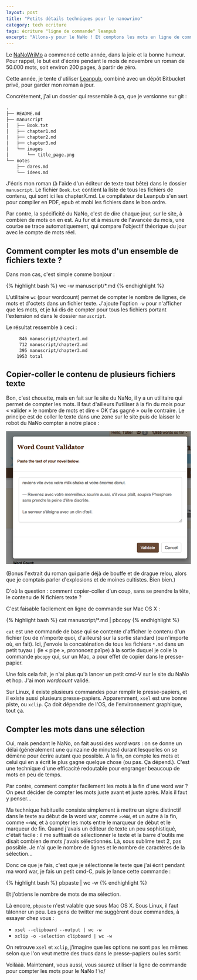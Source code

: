 ```yaml
---
layout: post
title: "Petits détails techniques pour le nanowrimo"
category: tech ecriture
tags: écriture "ligne de commande" leanpub
excerpt: "Allons-y pour le NaNo ! Et comptons les mots en ligne de commande."
---
```


Le [NaNoWriMo](http://nanowrimo.org/about) a commencé cette année, dans la joie et la bonne humeur. Pour rappel, le but est d'écrire pendant le mois de novembre un roman de 50.000 mots, soit environ 200 pages, à partir de zéro.

Cette année, je tente d'utiliser [Leanpub](https://leanpub.com/phosphoreEtAntimoine), combiné avec un dépôt Bitbucket privé, pour garder mon roman à jour.

Concrètement, j'ai un dossier qui ressemble à ça, que je versionne sur git :

    .
    ├── README.md
    ├── manuscript
    │   ├── Book.txt
    │   ├── chapter1.md
    │   ├── chapter2.md
    │   ├── chapter3.md
    │   └── images
    │       └── title_page.png
    └── notes
        ├── dares.md
        └── idees.md

J'écris mon roman (à l'aide d'un éditeur de texte tout bête) dans le dossier `manuscript`. Le fichier `Book.txt` contient la liste de tous les fichiers de contenu, qui sont ici les chapterX.md. Le compilateur de Leanpub s'en sert pour compiler en PDF, epub et mobi les fichiers dans le bon ordre.

Par contre, la spécificité du NaNo, c'est de dire chaque jour, sur le site, à combien de mots on en est. Au fur et à mesure de l'avancée du mois, une courbe se trace automatiquement, qui compare l'objectif théorique du jour avec le compte de mots réel.

## Comment compter les mots d'un ensemble de fichiers texte ?

Dans mon cas, c'est simple comme bonjour :

{% highlight bash %}
wc -w manuscript/*.md
{% endhighlight %}

L'utilitaire `wc` (pour wordcount) permet de compter le nombre de lignes, de mots et d'octets dans un fichier texte. J'ajoute l'option `-w` pour n'afficher que les mots, et je lui dis de compter pour tous les fichiers portant l'extension `md` dans le dossier `manuscript`.

Le résultat ressemble à ceci :


         846 manuscript/chapter1.md
         712 manuscript/chapter2.md
         395 manuscript/chapter3.md
        1953 total

## Copier-coller le contenu de plusieurs fichiers texte

Bon, c'est chouette, mais en fait sur le site du NaNo, il y a un utilitaire qui permet de compter les mots. Il faut d'ailleurs l'utiliser à la fin du mois pour « valider » le nombre de mots et dire « OK t'as gagné » ou le contraire. Le principe est de coller le texte dans une zone sur le site puis de laisser le robot du NaNo compter à notre place :

![Même pas 2000 mots et on parle déjà de bouffe. Bravo.](/img/2015/11/nano-wcvalidator.png)

(Bonus l'extrait du roman qui parle déjà de bouffe et de drague relou, alors que je comptais parler d'explosions et de moines cultistes. Bien bien.)

D'où la question : comment copier-coller d'un coup, sans se prendre la tête, le contenu de N fichiers texte ?

C'est faisable facilement en ligne de commande sur Mac OS X :

{% highlight bash %}
cat manuscript/*.md | pbcopy
{% endhighlight %}

`cat` est une commande de base qui se contente d'afficher le contenu d'un fichier (ou de n'importe quoi, d'ailleurs) sur la sortie standard (ou n'importe où, en fait). Ici, j'envoie la concaténation de tous les fichiers `*.md` dans un petit tuyau `|` (le « pipe », prononcez païpe) à la sortie duquel je colle la commande `pbcopy` qui, sur un Mac, a pour effet de copier dans le presse-papier.

Une fois cela fait, je n'ai plus qu'à lancer un petit cmd-V sur le site du NaNo et hop. J'ai mon _wordcount_ validé.

Sur Linux, il existe plusieurs commandes pour remplir le presse-papiers, et il existe aussi plusieurs presse-papiers. Apparemment, `xsel` est une bonne piste, ou `xclip`. Ça doit dépendre de l'OS, de l'environnement graphique, tout ça.

## Compter les mots dans une sélection

Oui, mais pendant le NaNo, on fait aussi des _word wars_ : on se donne un délai (généralement une quinzaine de minutes) durant lesquelles on se démène pour écrire autant que possible. À la fin, on compte les mots et celui qui en a écrit le plus gagne quelque chose (ou pas. Ça dépend.). C'est une technique d'une efficacité redoutable pour engranger beaucoup de mots en peu de temps.

Par contre, comment compter facilement les mots à la fin d'une word war ? On peut décider de compter les mots juste avant et juste après. Mais il faut y penser…

Ma technique habituelle consiste simplement à mettre un signe distinctif dans le texte au début de la word war, comme `>>WW`, et un autre à la fin, comme `<<WW`, et à compter les mots entre le marqueur de début et le marqueur de fin. Quand j'avais un éditeur de texte un peu sophistiqué, c'était facile : il me suffisait de sélectionner le texte et la barre d'outils me disait combien de mots j'avais sélectionnés. Là, sous sublime text 2, pas possible. Je n'ai que le nombre de lignes et le nombre de caractères de la sélection…

Donc ce que je fais, c'est que je sélectionne le texte que j'ai écrit pendant ma word war, je fais un petit cmd-C, puis je lance cette commande :

{% highlight bash %}
pbpaste | wc -w
{% endhighlight %}

Et j'obtiens le nombre de mots de ma sélection.

Là encore, `pbpaste` n'est valable que sous Mac OS X. Sous Linux, il faut tâtonner un peu. Les gens de twitter me suggèrent deux commandes, à essayer chez vous :

* `xsel --clipboard --output | wc -w`
* `xclip -o -selection clipboard | wc -w`

On retrouve `xsel` et `xclip`, j'imagine que les options ne sont pas les mêmes selon que l'on veut mettre des trucs dans le presse-papiers ou les sortir.


Voilààà. Maintenant, vous aussi, vous saurez utiliser la ligne de commande pour compter les mots pour le NaNo ! \o/
